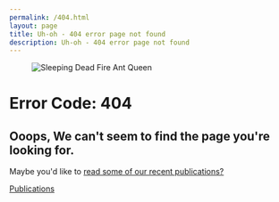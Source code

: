 ```yaml
---
permalink: /404.html
layout: page
title: Uh-oh - 404 error page not found
description: Uh-oh - 404 error page not found
---
```


<div class="container col-xxl-12 px-4 py-5">
    <div class="row flex-lg-row-reverse align-items-center g-5 py-5">
      <div class="col-12 col-sm-12 col-lg-6">
        <figure class="figure">
        <img src="{{site.url}}/img/404/sleeping-dead-fire-ant-queen.jpg" style="max-width: 100%;" class="figure-img img-fluid" alt="Sleeping Dead Fire Ant Queen">
        </figure>
        </div>
      <div class="col-lg-6">
        <h1 class="display-2 fw-bold lh-1 mb-2">Error Code: 404</h1>
        <h2 class="display-6 fw-bold lh-1 mb-3">Ooops, We can't seem to find the page you're looking for.</h2>
        <p class="lead">Maybe you'd like to <a href="{{ site.url }}/publications/">read some of our recent publications?</a></p>
        <div class="d-grid gap-2 d-md-flex justify-content-md-start">
        <a href="{{ site.url }}/publications/" class="btn btn-outline-secondary btn-lg px-4">Publications</a>
        </div>
      </div>
    </div>
  </div>
